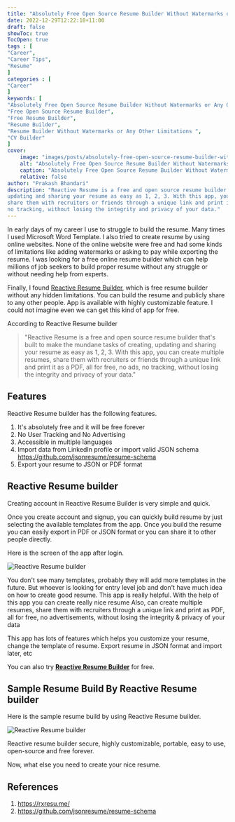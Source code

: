 ```yaml
---
title: "Absolutely Free Open Source Resume Builder Without Watermarks or Any Other Limitations"
date: 2022-12-29T12:22:18+11:00
draft: false
showToc: true
TocOpen: true
tags : [
"Career",
"Career Tips",
"Resume"
]
categories : [
"Career"
]
keywords: [
"Absolutely Free Open Source Resume Builder Without Watermarks or Any Other Limitations",
"Free Open Source Resume Builder",
"Free Resume Builder",
"Resume Builder",
"Resume Builder Without Watermarks or Any Other Limitations ",
"CV Builder"
]
cover:
    image: "images/posts/absolutely-free-open-source-resume-builder-without-watermarks-or-any-other-limitations/absolutely-free-open-source-resume-builder-without-watermarks-or-any-other-limitations.png"
    alt: "Absolutely Free Open Source Resume Builder Without Watermarks or Any Other Limitations"
    caption: "Absolutely Free Open Source Resume Builder Without Watermarks or Any Other Limitations"
    relative: false
author: "Prakash Bhandari"
description: "Reactive Resume is a free and open source resume builder that's built to make the mundane tasks of creating,
updating and sharing your resume as easy as 1, 2, 3. With this app, you can create multiple resumes,
share them with recruiters or friends through a unique link and print it as a PDF, all for free, no ads,
no tracking, without losing the integrity and privacy of your data."
---
```


In early days of my career I use to struggle to build the resume. 
Many times I used Microsoft Word Template. I also tried to create resume by using online websites. 
None of the online website were free and had some kinds of limitations like adding watermarks or asking to pay while exporting the resume.
I was looking for a free online resume builder which can help millions of job seekers to build proper 
resume without any struggle or without needing help from experts.

Finally, I found [Reactive Resume Builder](https://rxresu.me/), which is free resume builder without any hidden limitations. 
You can build the resume and publicly share to any other people.  App is available with highly customizable feature.
I could not imagine even we can get this kind of app for free.

According to Reactive Resume builder
>"Reactive Resume is a free and open source resume builder that's built to make the mundane tasks of creating, 
updating and sharing your resume as easy as 1, 2, 3. With this app, you can create multiple resumes, 
share them with recruiters or friends through a unique link and print it as a PDF, all for free, no ads, 
no tracking, without losing the integrity and privacy of your data."

## Features

Reactive Resume builder has the following features.

1. It's absolutely free and it will be free forever 
2. No User Tracking  and No Advertising 
3. Accessible in multiple languages 
4. Import data from LinkedIn profile or import valid JSON schema https://github.com/jsonresume/resume-schema 
5. Export your resume to JSON or PDF format

## Reactive Resume builder

Creating account in Reactive Resume Builder is very simple and quick.

Once you create account and signup, you can quickly build resume by just selecting the available templates from the app.
Once you build the resume you can easily export in PDF or JSON
format or you can share it to other people directly. 

Here is the screen of the app after login.

![Reactive Resume builder](/images/posts/absolutely-free-open-source-resume-builder-without-watermarks-or-any-other-limitations/workspace.png#center)

You don't see many templates, probably they will add more templates in the future. 
But whoever is looking for entry level job and don't have much idea on how to create good resume. 
This app is really helpful. With the help of this app you can create really nice resume 
Also, can create multiple resumes, share them with recruiters through a unique link and print as PDF, all for free,
no advertisements, without losing the integrity & privacy of your data

This app has lots of features which helps you customize your resume, change the template of resume. 
Export resume in JSON format and import later, etc

You can also try **[Reactive Resume Builder](https://rxresu.me/)** for free.

## Sample Resume Build By Reactive Resume builder

Here is the sample resume build by using Reactive Resume builder.

![Reactive Resume builder](/images/posts/absolutely-free-open-source-resume-builder-without-watermarks-or-any-other-limitations/sample-resume.png#center)


Reactive resume builder  secure, highly customizable, portable, easy to use, open-source and free forever.

Now, what else you need to create your nice resume.

## References

1. https://rxresu.me/
2. https://github.com/jsonresume/resume-schema
